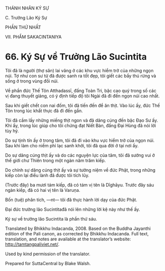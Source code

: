 THÁNH NHÂN KÝ SỰ

C. Trưởng Lão Ký Sự

PHẦN THỨ NHẤT

VII. PHẨM SAKACINTANIYA

# 66\. Ký Sự về Trưởng Lão Sucintita

Tôi đã là người (thợ săn) lai vãng ở các khu vực hiểm trở của những ngọn núi. Tợ như con sư tử đã được sanh ra tốt đẹp, tôi giết các bầy thú rừng và sống ở trong vùng đồi núi.

Về phần đức Thế Tôn Atthadassī, đấng Toàn Tri, bậc cao quý trong số các vị đang thuyết giảng, có ý định tiếp độ tôi Ngài đã đi đến ngọn núi cao nhất.

Sau khi giết chết con nai đốm, tôi đã tiến đến để ăn thịt. Vào lúc ấy, đức Thế Tôn trong lúc khất thực đã đi đến gần.

Tôi đã cầm lấy những miếng thịt ngon và đã dâng cúng đến bậc Đạo Sư ấy. Khi ấy, trong lúc giúp cho tôi chứng đạt Niết Bàn, đấng Đại Hùng đã nói lời tùy hỷ.

Do sự tịnh tín ấy ở trong tâm, tôi đã đi vào khu vực hiểm trở của ngọn núi. Sau khi làm cho niềm phỉ lạc sanh khởi, tôi đã qua đời ở tại nơi ấy.

Do sự dâng cúng thịt ấy và do các nguyện lực của tâm, tôi đã sướng vui ở thế giới chư Thiên trong một ngàn năm trăm kiếp.

Do chính sự dâng cúng thịt ấy và sự tưởng niệm về đức Phật, trong những kiếp còn lại điều lành đã được tôi tích lũy.

(Trước đây) ba mươi tám kiếp, đã có tám vị tên là Dīghāyu. Trước đây sáu ngàn kiếp, đã có hai vị tên là Varuṇa.

Bốn (tuệ) phân tích, ―nt― tôi đã thực hành lời dạy của đức Phật.

Đại đức trưởng lão Sucintitađã nói lên những lời kệ này như thế ấy.

Ký sự về trưởng lão Sucintita là phần thứ sáu.

Translated by Bhikkhu Indacanda, 2008. Based on the Buddha Jayanthi edition of the Pali canon, as corrected by Bhikkhu Indacanda. Full text, translation, and notes are available at the translator’s website: http://tamtangpaliviet.net/.

Used by kind permission of the translator.

Prepared for SuttaCentral by Blake Walsh.